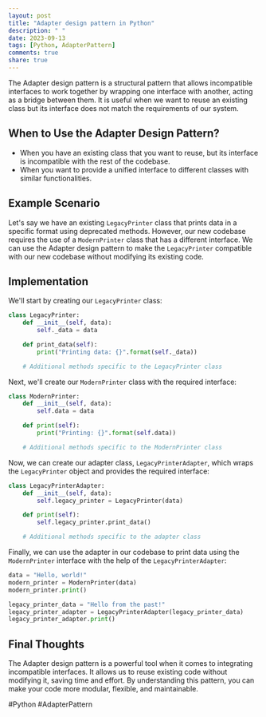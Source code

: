 ```yaml
---
layout: post
title: "Adapter design pattern in Python"
description: " "
date: 2023-09-13
tags: [Python, AdapterPattern]
comments: true
share: true
---
```


The Adapter design pattern is a structural pattern that allows incompatible interfaces to work together by wrapping one interface with another, acting as a bridge between them. It is useful when we want to reuse an existing class but its interface does not match the requirements of our system.

## When to Use the Adapter Design Pattern?
- When you have an existing class that you want to reuse, but its interface is incompatible with the rest of the codebase.
- When you want to provide a unified interface to different classes with similar functionalities.

## Example Scenario

Let's say we have an existing `LegacyPrinter` class that prints data in a specific format using deprecated methods. However, our new codebase requires the use of a `ModernPrinter` class that has a different interface. We can use the Adapter design pattern to make the `LegacyPrinter` compatible with our new codebase without modifying its existing code.

## Implementation

We'll start by creating our `LegacyPrinter` class:

```python
class LegacyPrinter:
    def __init__(self, data):
        self._data = data

    def print_data(self):
        print("Printing data: {}".format(self._data))

    # Additional methods specific to the LegacyPrinter class
```

Next, we'll create our `ModernPrinter` class with the required interface:

```python
class ModernPrinter:
    def __init__(self, data):
        self.data = data

    def print(self):
        print("Printing: {}".format(self.data))

    # Additional methods specific to the ModernPrinter class
```

Now, we can create our adapter class, `LegacyPrinterAdapter`, which wraps the `LegacyPrinter` object and provides the required interface:

```python
class LegacyPrinterAdapter:
    def __init__(self, data):
        self.legacy_printer = LegacyPrinter(data)

    def print(self):
        self.legacy_printer.print_data()

    # Additional methods specific to the adapter class
```

Finally, we can use the adapter in our codebase to print data using the `ModernPrinter` interface with the help of the `LegacyPrinterAdapter`:

```python
data = "Hello, world!"
modern_printer = ModernPrinter(data)
modern_printer.print()

legacy_printer_data = "Hello from the past!"
legacy_printer_adapter = LegacyPrinterAdapter(legacy_printer_data)
legacy_printer_adapter.print()
```

## Final Thoughts

The Adapter design pattern is a powerful tool when it comes to integrating incompatible interfaces. It allows us to reuse existing code without modifying it, saving time and effort. By understanding this pattern, you can make your code more modular, flexible, and maintainable.

#Python #AdapterPattern